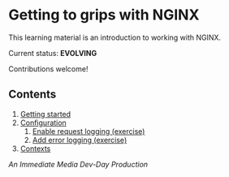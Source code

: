 # Getting to grips with NGINX

This learning material is an introduction to working with NGINX.

Current status: **EVOLVING**

Contributions welcome!

## Contents

1. [Getting started](/md/getting-started.md)
2. [Configuration](/md/config-files.md)
    1. [Enable request logging (exercise)](/md/exercise-enable-request-logging.md)
    1. [Add error logging (exercise)](/md/exercise-add-error-logging.md)
3. [Contexts](/md/contexts.md)

_An Immediate Media Dev-Day Production_
